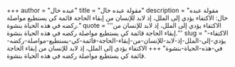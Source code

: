 +++
author = "عبده خال"
title = "مقولة عبده خال"
description = "مقولة عبده خال: الاكتفاء يؤدي إلى الملل، إذ لابد للإنسان من إبقاء الحاجة قائمة كي يستطيع مواصلة ركضه في هذه الحياة بنشوة."
quote = '''الاكتفاء يؤدي إلى الملل، إذ لابد للإنسان من إبقاء الحاجة قائمة كي يستطيع مواصلة ركضه في هذه الحياة بنشوة.''' 
slug = "الاكتفاء-يؤدي-إلى-الملل-إذ-لابد-للإنسان-من-إبقاء-الحاجة-قائمة-كي-يستطيع-مواصلة-ركضه-في-هذه-الحياة-بنشوة"
+++
الاكتفاء يؤدي إلى الملل، إذ لابد للإنسان من إبقاء الحاجة قائمة كي يستطيع مواصلة ركضه في هذه الحياة بنشوة.
